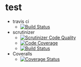 # test
- travis ci
  - [![Build Status](https://travis-ci.org/mkurone/test.svg?branch=master)](https://travis-ci.org/mkurone/test)
- scrutinizer
  - [![Scrutinizer Code Quality](https://scrutinizer-ci.com/g/mkurone/test/badges/quality-score.png?b=master)](https://scrutinizer-ci.com/g/mkurone/test/?branch=master)
  - [![Code Coverage](https://scrutinizer-ci.com/g/mkurone/test/badges/coverage.png?b=master)](https://scrutinizer-ci.com/g/mkurone/test/?branch=master)
  - [![Build Status](https://scrutinizer-ci.com/g/mkurone/test/badges/build.png?b=master)](https://scrutinizer-ci.com/g/mkurone/test/build-status/master)
- Coveralls
  - [![Coverage Status](https://coveralls.io/repos/github/mkurone/test/badge.svg?branch=master)](https://coveralls.io/github/mkurone/test?branch=master)

 
